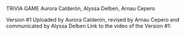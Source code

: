 TRIVIA GAME
Aurora Calderón, Alyssa Delben, Arnau Cepero

Version #1
Uploaded by Aurora Calderón, revised by Arnau Cepero and communicated by Alyssa Delben
Link to the video of the Version #1: 
